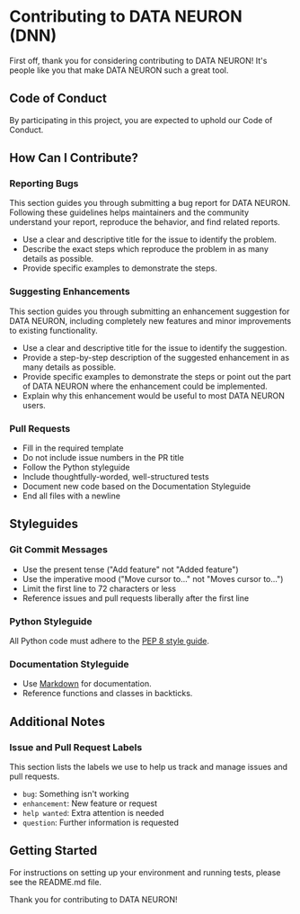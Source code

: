 # Contributing to DATA NEURON (DNN)

First off, thank you for considering contributing to DATA NEURON! It's people like you that make DATA NEURON such a great tool.

## Code of Conduct

By participating in this project, you are expected to uphold our Code of Conduct.

## How Can I Contribute?

### Reporting Bugs

This section guides you through submitting a bug report for DATA NEURON. Following these guidelines helps maintainers and the community understand your report, reproduce the behavior, and find related reports.

- Use a clear and descriptive title for the issue to identify the problem.
- Describe the exact steps which reproduce the problem in as many details as possible.
- Provide specific examples to demonstrate the steps.

### Suggesting Enhancements

This section guides you through submitting an enhancement suggestion for DATA NEURON, including completely new features and minor improvements to existing functionality.

- Use a clear and descriptive title for the issue to identify the suggestion.
- Provide a step-by-step description of the suggested enhancement in as many details as possible.
- Provide specific examples to demonstrate the steps or point out the part of DATA NEURON where the enhancement could be implemented.
- Explain why this enhancement would be useful to most DATA NEURON users.

### Pull Requests

- Fill in the required template
- Do not include issue numbers in the PR title
- Follow the Python styleguide
- Include thoughtfully-worded, well-structured tests
- Document new code based on the Documentation Styleguide
- End all files with a newline

## Styleguides

### Git Commit Messages

- Use the present tense ("Add feature" not "Added feature")
- Use the imperative mood ("Move cursor to..." not "Moves cursor to...")
- Limit the first line to 72 characters or less
- Reference issues and pull requests liberally after the first line

### Python Styleguide

All Python code must adhere to the [PEP 8 style guide](https://www.python.org/dev/peps/pep-0008/).

### Documentation Styleguide

- Use [Markdown](https://daringfireball.net/projects/markdown/) for documentation.
- Reference functions and classes in backticks.

## Additional Notes

### Issue and Pull Request Labels

This section lists the labels we use to help us track and manage issues and pull requests.

- `bug`: Something isn't working
- `enhancement`: New feature or request
- `help wanted`: Extra attention is needed
- `question`: Further information is requested

## Getting Started

For instructions on setting up your environment and running tests, please see the README.md file.

Thank you for contributing to DATA NEURON!
